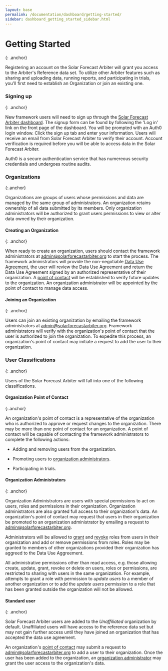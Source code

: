 ```yaml
---
layout: base
permalink: /documentation/dashboard/getting-started/
sidebar: dashboard_getting_started_sidebar.html
---
```


Getting Started
===============
{: .anchor}

Registering an account on the Solar Forecast Arbiter will grant you access to
the Arbiter's Reference data set. To utilize other Arbiter features such as
sharing and uploading data, running reports, and participating in trials,
you'll first need to establish an Organization or join an existing one. 

### Signing up
{: .anchor}

New framework users will need to sign up through the [Solar Forecast Arbiter
dashboard](https://dashboard.solarforecastarbiter.org). The signup form can be
found by following the 'Log in' link on the front page of the dashboard. You
will be prompted with an Auth0 login window. Click the sign up tab and enter
your information. Users will receive an email from Solar Forecast Arbiter to
verify their account. Account verification is required before you will be able
to access data in the Solar Forecast Arbiter. 

Auth0 is a secure authentication service that has numereous security
credentials and undergoes routine audits.

### Organizations
{:.anchor}

Organizations are groups of users whose permissions and data are managed by
the same group of administrators. An organization retains ownership of all data
submitted by its members. Only organization administrators will be authorized
to grant users permissions to view or alter data owned by their organization.

#### Creating an Organization
{: .anchor}

When ready to create an organization, users should contact the framework
administrators at [admin@solarforecastarbiter.org](mailto:admin@solarforecastarbiter.org)
to start the process. The framework administrators will provide the
non-negotiable [Data Use Agreement](/assets/45864%20Approved_Final%20version%201.1.pdf),
the user will review the Data Use Agreement and return the Data Use Agreement
signed by an authorized representative of their organization. A [point of contact](#organization-point-of-contact) will be established to verify future updates to the
organization. An organization administrator will be appointed by the point of
contact to manage data access.

#### Joining an Organization
{: .anchor}

Users can join an existing organization by emailing the framework
administrators at [admin@solarforecastarbiter.org](mailto:admin@solarforecastarbiter.org).
Framework administrators will verify with the organization's point of contact
that the user is authorized to join the organization. To expedite this process,
an organization's point of contact may initiate a request to add the user to
their organization.

### User Classifications
{: .anchor}

Users of the Solar Forecast Arbiter will fall into one of the following
classifications.

#### Organization Point of Contact
{:.anchor}

An organization's point of contact is a representative of the organization who
is authorized to approve or request changes to the organization. There may be
more than one point of contact for an organization. A point of contact will be
capable of contacting the framework administrators to complete the following
actions:

- Adding and removing users from the organization.

- Promoting users to [organization administrators](#organization-administrators).

- Participating in trials.

#### Organization Administrators
{: .anchor}

Organization Administrators are users with special permissions to act on users,
roles and permissions in their organization. Organization administrators are
also granted full access to their organization's data. An organization's point
of contact may request that users in their organization be promoted to an
organization administrator by emailing a request to
[admin@solarforecastarbiter.org](mailto:admin@solarforecastarbiter.org).

Administrators will be allowed to [grant](/documentation/dashboard/administration#granting-roles-to-a-user)
and [revoke](/documentation/dashboard/administration#revoking-roles-from-a-user)
roles from users in their organization and add or remove permissions from
roles. Roles may be granted to members of other organizations provided their
organization has aggreed to the Data Use Aggreement.

All administrative permissions other than read access, e.g. those allowing
create, update, grant, revoke or delete on users, roles or permissions, are
restricted to sharing with users in the same organization. For example,
attempts to grant a role with permission to *update users* to a member of
another organization or to add the *update users* permission to a role that
has been granted outside the organization will not be allowed.
        

#### Standard user
{: .anchor}

Solar Forecast Arbiter users are added to the *Unaffiliated* organization by
default. Unaffiliated users will have access to the reference data set but
may not gain further access until they have joined an organization that has
accepted the data use agreement.

An organization's [point of contact](#organization-point-of-contact) may submit
a request to [admin@solarforecastarbiter.org](mailto:admin@solarforecastarbiter.org)
to add a user to their organization. Once the user has been added to the
organization, an [organization administrator](#organization-administrators) may
grant the user access to the organization's data.
